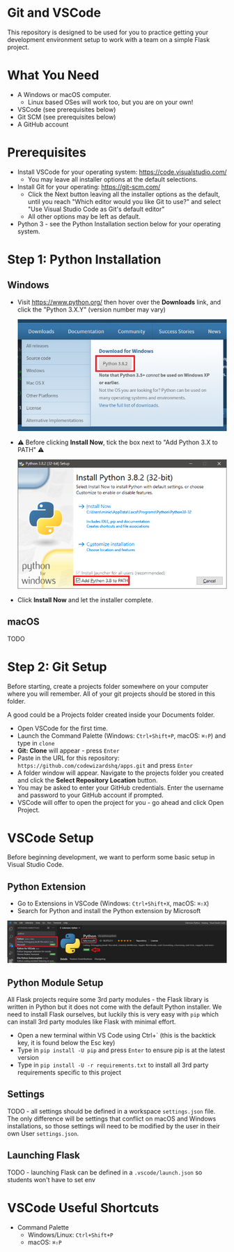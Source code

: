 # Git and VSCode

This repository is designed to be used for you to practice getting your
development environment setup to work with a team on a simple Flask project.


# What You Need

- A Windows or macOS computer.
  - Linux based OSes will work too, but you are on your own!
- VSCode (see prerequisites below)
- Git SCM (see prerequisites below)
- A GitHub account

# Prerequisites

- Install VSCode for your operating system: https://code.visualstudio.com/
  - You may leave all installer options at the default selections.
- Install Git for your operating: https://git-scm.com/
  - Click the Next button leaving all the installer options as the default, until you reach "Which editor would you like Git to use?" and select "Use Visual Studio Code as Git's default editor"
  - All other options may be left as default.
- Python 3 - see the Python Installation section below for your operating system.


# Step 1: Python Installation

## Windows

- Visit https://www.python.org/ then hover over the **Downloads** link, and click the "Python 3.X.Y" (version number may vary)

  ![Python Download for Windows](screenshots/PythonDownloadButton.png)
- :warning: Before clicking **Install Now**, tick the box next to "Add Python 3.X to PATH" :warning:

  ![Python Installer for Windows](screenshots/PythonInstallerAddToPATH.png)

- Click **Install Now** and let the installer complete.

## macOS

TODO

# Step 2: Git Setup

Before starting, create a projects folder somewhere on your computer where you will remember. All of your git projects should be stored in this folder.

A good could be a Projects folder created inside your Documents folder.

- Open VSCode for the first time.
- Launch the Command Palette (Windows: `Ctrl+Shift+P`, macOS: `⌘⇧P`) and type in `clone`
- **Git: Clone** will appear - press `Enter`
- Paste in the URL for this repository: `https://github.com/codewizardshq/apps.git` and press `Enter`
- A folder window will appear. Navigate to the projects folder you created and click the **Select Repository Location** button.
- You may be asked to enter your GitHub credentials. Enter the username and password to your GitHub account if prompted.
- VSCode will offer to open the project for you - go ahead and click Open Project.


# VSCode Setup

Before beginning development, we want to perform some basic setup in Visual Studio Code.

## Python Extension

- Go to Extensions in VSCode (Windows: `Ctrl+Shift+X`, macOS: `⌘⇧X`)
- Search for Python and install the Python extension by Microsoft

![VSCode Python Extension](screenshots/VSCodePythonExt.png)


## Python Module Setup

All Flask projects require some 3rd party modules - the Flask library is written in Python but it does not come with the default Python installer. We need to install Flask ourselves, but luckily this is very easy with `pip` which can install 3rd party modules like Flask with minimal effort.

- Open a new terminal within VS Code using Ctrl+` (this is the backtick key, it is found below the Esc key)
- Type in `pip install -U pip` and press `Enter` to ensure pip is at the latest version
- Type in `pip install -U -r requirements.txt` to install all 3rd party requirements specific to this project

## Settings

TODO - all settings should be defined in a workspace `settings.json` file. The only difference will be settings that conflict on macOS and Windows installations, so those settings will need to be modified by the user in their own User `settings.json`. 

## Launching Flask

TODO - launching Flask can be defined in a `.vscode/launch.json` so students won't have to set env

# VSCode Useful Shortcuts

- Command Palette
  - Windows/Linux: `Ctrl+Shift+P`
  - macOS: `⌘⇧P`
